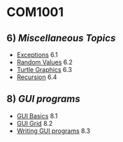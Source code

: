 # COM1001
## 6) *Miscellaneous Topics*
* [Exceptions](Miscellaneous%20Topics/exceptions.md) 6.1
* [Random Values](Miscellaneous%20Topics/randomValues.md) 6.2
* [Turtle Graphics](Miscellaneous%20Topics/turtleGraphics.md) 6.3
* [Recursion](Miscellaneous%20Topics/Recursion.md) 6.4

## 8) *GUI programs*

* [GUI Basics](GUI/gui-basics.md) 8.1
* [GUI Grid](GUI/gui-grid.md) 8.2
* [Writing GUI programs](GUI/gui-writingGuiPrograms.md) 8.3
